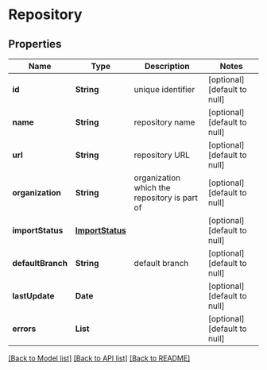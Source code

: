 # Repository
## Properties

| Name | Type | Description | Notes |
|------------ | ------------- | ------------- | -------------|
| **id** | **String** | unique identifier | [optional] [default to null] |
| **name** | **String** | repository name | [optional] [default to null] |
| **url** | **String** | repository URL | [optional] [default to null] |
| **organization** | **String** | organization which the repository is part of | [optional] [default to null] |
| **importStatus** | [**ImportStatus**](ImportStatus.md) |  | [optional] [default to null] |
| **defaultBranch** | **String** | default branch | [optional] [default to null] |
| **lastUpdate** | **Date** |  | [optional] [default to null] |
| **errors** | **List** |  | [optional] [default to null] |

[[Back to Model list]](../README.md#documentation-for-models) [[Back to API list]](../README.md#documentation-for-api-endpoints) [[Back to README]](../README.md)

